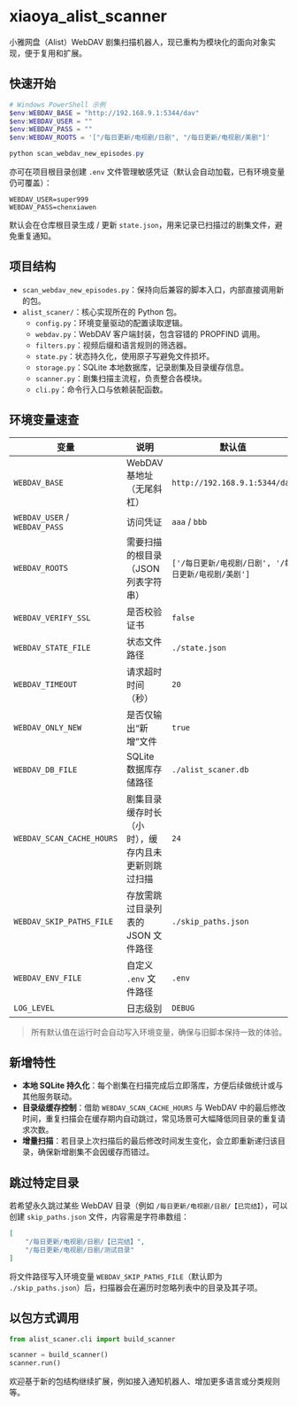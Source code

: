# xiaoya_alist_scanner

小雅网盘（Alist）WebDAV 剧集扫描机器人，现已重构为模块化的面向对象实现，便于复用和扩展。

## 快速开始

```powershell
# Windows PowerShell 示例
$env:WEBDAV_BASE = "http://192.168.9.1:5344/dav"
$env:WEBDAV_USER = ""
$env:WEBDAV_PASS = ""
$env:WEBDAV_ROOTS = '["/每日更新/电视剧/日剧", "/每日更新/电视剧/美剧"]'

python scan_webdav_new_episodes.py
```

亦可在项目根目录创建 `.env` 文件管理敏感凭证（默认会自动加载，已有环境变量仍可覆盖）：

```
WEBDAV_USER=super999
WEBDAV_PASS=chenxiawen
```

默认会在仓库根目录生成 / 更新 `state.json`，用来记录已扫描过的剧集文件，避免重复通知。

## 项目结构

- `scan_webdav_new_episodes.py`：保持向后兼容的脚本入口，内部直接调用新的包。  
- `alist_scaner/`：核心实现所在的 Python 包。
	- `config.py`：环境变量驱动的配置读取逻辑。
	- `webdav.py`：WebDAV 客户端封装，包含容错的 PROPFIND 调用。
	- `filters.py`：视频后缀和语言规则的筛选器。
	- `state.py`：状态持久化，使用原子写避免文件损坏。
	- `storage.py`：SQLite 本地数据库，记录剧集及目录缓存信息。
	- `scanner.py`：剧集扫描主流程，负责整合各模块。
	- `cli.py`：命令行入口与依赖装配函数。

## 环境变量速查

| 变量 | 说明 | 默认值 |
| --- | --- | --- |
| `WEBDAV_BASE` | WebDAV 基地址（无尾斜杠） | `http://192.168.9.1:5344/dav` |
| `WEBDAV_USER` / `WEBDAV_PASS` | 访问凭证 | `aaa` / `bbb` |
| `WEBDAV_ROOTS` | 需要扫描的根目录（JSON 列表字符串） | `['/每日更新/电视剧/日剧', '/每日更新/电视剧/美剧']` |
| `WEBDAV_VERIFY_SSL` | 是否校验证书 | `false` |
| `WEBDAV_STATE_FILE` | 状态文件路径 | `./state.json` |
| `WEBDAV_TIMEOUT` | 请求超时时间（秒） | `20` |
| `WEBDAV_ONLY_NEW` | 是否仅输出“新增”文件 | `true` |
| `WEBDAV_DB_FILE` | SQLite 数据库存储路径 | `./alist_scaner.db` |
| `WEBDAV_SCAN_CACHE_HOURS` | 剧集目录缓存时长（小时），缓存内且未更新则跳过扫描 | `24` |
| `WEBDAV_SKIP_PATHS_FILE` | 存放需跳过目录列表的 JSON 文件路径 | `./skip_paths.json` |
| `WEBDAV_ENV_FILE` | 自定义 `.env` 文件路径 | `.env` |
| `LOG_LEVEL` | 日志级别 | `DEBUG` |

> 所有默认值在运行时会自动写入环境变量，确保与旧脚本保持一致的体验。

## 新增特性

- **本地 SQLite 持久化**：每个剧集在扫描完成后立即落库，方便后续做统计或与其他服务联动。
- **目录级缓存控制**：借助 `WEBDAV_SCAN_CACHE_HOURS` 与 WebDAV 中的最后修改时间，重复扫描会在缓存期内自动跳过，常见场景可大幅降低同目录的重复请求次数。
- **增量扫描**：若目录上次扫描后的最后修改时间发生变化，会立即重新递归该目录，确保新增剧集不会因缓存而错过。

## 跳过特定目录

若希望永久跳过某些 WebDAV 目录（例如 `/每日更新/电视剧/日剧/【已完结】`），可以创建 `skip_paths.json` 文件，内容需是字符串数组：

```json
[
	"/每日更新/电视剧/日剧/【已完结】",
	"/每日更新/电视剧/日剧/测试目录"
]
```

将文件路径写入环境变量 `WEBDAV_SKIP_PATHS_FILE`（默认即为 `./skip_paths.json`）后，扫描器会在遍历时忽略列表中的目录及其子项。

## 以包方式调用

```python
from alist_scaner.cli import build_scanner

scanner = build_scanner()
scanner.run()
```

欢迎基于新的包结构继续扩展，例如接入通知机器人、增加更多语言或分类规则等。
